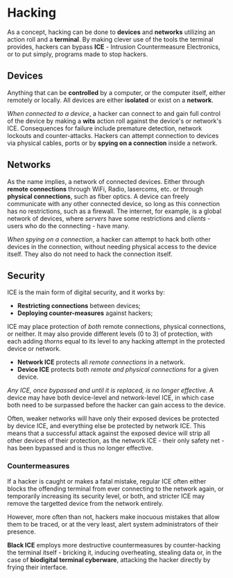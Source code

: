 # Hacking

As a concept, hacking can be done to **devices** and **networks** utilizing an action roll and a **terminal**. By making clever use of the tools the terminal provides, hackers can bypass **ICE** - Intrusion Countermeasure Electronics, or to put simply, programs made to stop hackers.

## Devices

Anything that can be **controlled** by a computer, or the computer itself, either remotely or locally. All devices are either **isolated** or exist on a **network**.

_When connected to a device_, a hacker can connect to and gain full control of the device by making a **wits** action roll against the device's or network's ICE. Consequences for failure include premature detection, network lockouts and counter-attacks. Hackers can attempt connection to devices via physical cables, ports or by **spying on a connection** inside a network.

## Networks

As the name implies, a network of connected devices. Either through **remote connections** through WiFi, Radio, lasercoms, etc. or through **physical connections**, such as fiber optics. A device can freely communicate with any other connected device, so long as this connection has no restrictions, such as a firewall. The internet, for example, is a global network of devices, where _servers_ have some restrictions and _clients_ - users who do the connecting - have many.

_When spying on a connection_, a hacker can attempt to hack both other devices in the connection, without needing physical access to the device itself. They also do not need to hack the connection itself.

## Security

ICE is the main form of digital security, and it works by:

- **Restricting connections** between devices;
- **Deploying counter-measures** against hackers;

ICE may place protection of _both_ remote connections, physical connections, or neither. It may also provide different levels (0 to 3) of protection, with each adding _thorns_ equal to its level to any hacking attempt in the protected device or network.

- **Network ICE** protects all _remote connections_ in a network.
- **Device ICE** protects both _remote and physical connections_ for a given device.

_Any ICE, once bypassed and until it is replaced, is no longer effective._ A device may have both device-level and network-level ICE, in which case both need to be surpassed before the hacker can gain access to the device.

Often, weaker networks will have only their exposed devices be protected by device ICE, and everything else be protected by network ICE. This means that a successful attack against the exposed device will strip all other devices of their protection, as the network ICE - their only safety net - has been bypassed and is thus no longer effective.

### Countermeasures

If a hacker is caught or makes a fatal mistake, regular ICE often either blocks the offending terminal from ever connecting to the network again, or temporarily increasing its security level, or both, and stricter ICE may remove the targetted device from the network entirely.

However, more often than not, hackers make inocuous mistakes that allow them to be traced, or at the very least, alert system administrators of their presence.

**Black ICE** employs more destructive countermeasures by counter-hacking the terminal itself - bricking it, inducing overheating, stealing data or, in the case of **biodigital terminal cyberware**, attacking the hacker directly by frying their interface.
